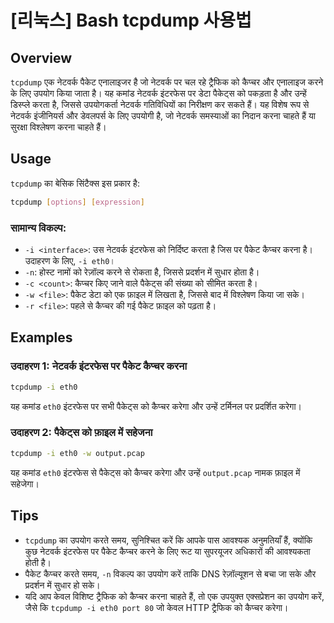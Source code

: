 # [리눅스] Bash tcpdump 사용법

## Overview
`tcpdump` एक नेटवर्क पैकेट एनालाइजर है जो नेटवर्क पर चल रहे ट्रैफिक को कैप्चर और एनालाइज करने के लिए उपयोग किया जाता है। यह कमांड नेटवर्क इंटरफेस पर डेटा पैकेट्स को पकड़ता है और उन्हें डिस्प्ले करता है, जिससे उपयोगकर्ता नेटवर्क गतिविधियों का निरीक्षण कर सकते हैं। यह विशेष रूप से नेटवर्क इंजीनियर्स और डेवलपर्स के लिए उपयोगी है, जो नेटवर्क समस्याओं का निदान करना चाहते हैं या सुरक्षा विश्लेषण करना चाहते हैं।

## Usage
`tcpdump` का बेसिक सिंटैक्स इस प्रकार है:

```bash
tcpdump [options] [expression]
```

### सामान्य विकल्प:
- `-i <interface>`: उस नेटवर्क इंटरफेस को निर्दिष्ट करता है जिस पर पैकेट कैप्चर करना है। उदाहरण के लिए, `-i eth0`।
- `-n`: होस्ट नामों को रेज़ॉल्व करने से रोकता है, जिससे प्रदर्शन में सुधार होता है।
- `-c <count>`: कैप्चर किए जाने वाले पैकेट्स की संख्या को सीमित करता है।
- `-w <file>`: पैकेट डेटा को एक फ़ाइल में लिखता है, जिससे बाद में विश्लेषण किया जा सके।
- `-r <file>`: पहले से कैप्चर की गई पैकेट फ़ाइल को पढ़ता है।

## Examples
### उदाहरण 1: नेटवर्क इंटरफेस पर पैकेट कैप्चर करना
```bash
tcpdump -i eth0
```
यह कमांड `eth0` इंटरफेस पर सभी पैकेट्स को कैप्चर करेगा और उन्हें टर्मिनल पर प्रदर्शित करेगा।

### उदाहरण 2: पैकेट्स को फ़ाइल में सहेजना
```bash
tcpdump -i eth0 -w output.pcap
```
यह कमांड `eth0` इंटरफेस से पैकेट्स को कैप्चर करेगा और उन्हें `output.pcap` नामक फ़ाइल में सहेजेगा।

## Tips
- `tcpdump` का उपयोग करते समय, सुनिश्चित करें कि आपके पास आवश्यक अनुमतियाँ हैं, क्योंकि कुछ नेटवर्क इंटरफेस पर पैकेट कैप्चर करने के लिए रूट या सुपरयूजर अधिकारों की आवश्यकता होती है।
- पैकेट कैप्चर करते समय, `-n` विकल्प का उपयोग करें ताकि DNS रेज़ॉल्यूशन से बचा जा सके और प्रदर्शन में सुधार हो सके।
- यदि आप केवल विशिष्ट ट्रैफिक को कैप्चर करना चाहते हैं, तो एक उपयुक्त एक्सप्रेशन का उपयोग करें, जैसे कि `tcpdump -i eth0 port 80` जो केवल HTTP ट्रैफिक को कैप्चर करेगा।